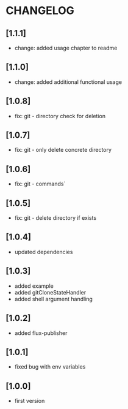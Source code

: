 # CHANGELOG

## [1.1.1]
- change: added usage chapter to readme

## [1.1.0]
- change: added additional functional usage

## [1.0.8]
- fix: git - directory check for deletion

## [1.0.7]
- fix: git - only delete concrete directory 

## [1.0.6]
- fix: git - commands`

## [1.0.5]
- fix: git - delete directory if exists

## [1.0.4]
- updated dependencies

## [1.0.3]
- added example
- added gitCloneStateHandler
- added shell argument handling

## [1.0.2]
- added flux-publisher

## [1.0.1]
- fixed bug with env variables

## [1.0.0]
- first version